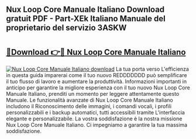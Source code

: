 ## Nux Loop Core Manuale Italiano Download gratuit PDF - Part-XEk Italiano Manuale del proprietario del servizio 3ASKW

# <h2><a href="http://df9atd.blite.top/?on=Nux+Loop+Core+Manuale+Italiano">🔗Download 👉🔴 Nux Loop Core Manuale Italiano</a></h2>

[![Nux Loop Core Manuale Italiano download](https://i.imgur.com/lujVjoI.png)](http://df9atd.blite.top/?on=Nux+Loop+Core+Manuale+Italiano)
La tua porta verso L'efficienza in questa guida imparerai come il tuo nuovo REDDDDDDD può semplificare il tuo flusso di lavoro e aumentare la produttività. Informazioni importanti in anticipo per garantire la migliore esperienza con il tuo nuovo Nux Loop Core Manuale Italiano, prenditi un momento per leggere attentamente questo Manuale. Le funzionalità avanzate di Nux Loop Core Manuale Italiano includono il Riconoscimento delle immagini, i comandi vocali, i profili personalizzabili e i backup automatici, tutti accessibili tramite L'interfaccia elegante e personalizzabile. La vostra soddisfazione è la nostra missione Nux Loop Core Manuale Italiano. Ci impegniamo a garantire la tua massima soddisfazione.
